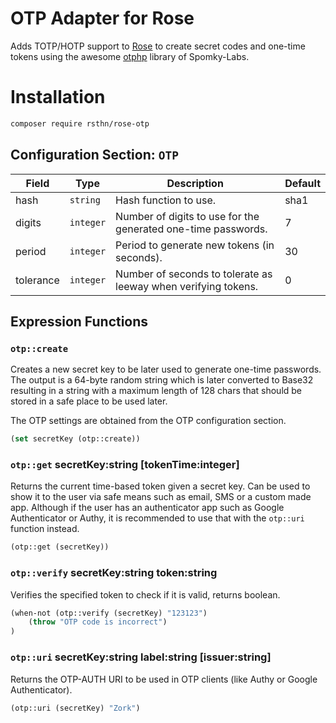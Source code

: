 # OTP Adapter for Rose

Adds TOTP/HOTP support to [Rose](https://github.com/rsthn/rose-core) to create secret codes and one-time tokens using the awesome [otphp](https://github.com/Spomky-Labs/otphp) library of Spomky-Labs.

# Installation

```sh
composer require rsthn/rose-otp
```

## Configuration Section: `OTP`

|Field|Type|Description|Default|
|----|----|-----------|-------|
|hash|`string`|Hash function to use.|sha1
|digits|`integer`|Number of digits to use for the generated one-time passwords.|7
|period|`integer`|Period to generate new tokens (in seconds).|30
|tolerance|`integer`|Number of seconds to tolerate as leeway when verifying tokens.|0

## Expression Functions

### `otp::create`

Creates a new secret key to be later used to generate one-time passwords. The output is a 64-byte random string which is later converted to Base32 resulting in a string with a maximum length of 128 chars that should be stored in a safe place to be used later.

The OTP settings are obtained from the OTP configuration section.

```lisp
(set secretKey (otp::create))
```

### `otp::get` secretKey:string [tokenTime:integer]

Returns the current time-based token given a secret key. Can be used to show it to the user via safe means such as email, SMS or a custom made app. Although if the user has an authenticator app such as Google Authenticator or Authy, it is recommended to use that with the `otp::uri` function instead.

```lisp
(otp::get (secretKey))
```

### `otp::verify` secretKey:string token:string

Verifies the specified token to check if it is valid, returns boolean.

```lisp
(when-not (otp::verify (secretKey) "123123")
	(throw "OTP code is incorrect")
)
```

### `otp::uri` secretKey:string label:string [issuer:string]

Returns the OTP-AUTH URI to be used in OTP clients (like Authy or Google Authenticator).

```lisp
(otp::uri (secretKey) "Zork")
```
